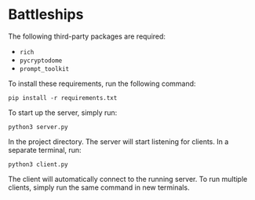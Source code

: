 # Battleships

The following third-party packages are required:

* `rich`
* `pycryptodome`
* `prompt_toolkit`

To install these requirements, run the following command:

```
pip install -r requirements.txt
```

To start up the server, simply run:

```
python3 server.py
```

In the project directory. The server will start listening for clients.
In a separate terminal, run:

```
python3 client.py
```

The client will automatically connect to the running server. To run multiple clients, simply run the same command in new terminals.